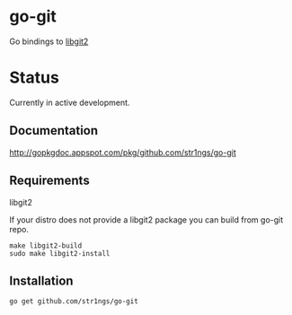 go-git
=================
Go bindings to [libgit2](http://libgit2.github.com/)

Status
=================
Currently in active development.

Documentation
-----------------
http://gopkgdoc.appspot.com/pkg/github.com/str1ngs/go-git


Requirements
-----------------
libgit2

If your distro does not provide a libgit2 package you can build from go-git
repo.

	make libgit2-build
	sudo make libgit2-install

Installation
------------
    go get github.com/str1ngs/go-git
	
